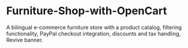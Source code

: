 # Furniture-Shop-with-OpenCart

A bilingual e-commerce furniture store with a product catalog, filtering functionality, PayPal checkout integration, discounts and tax handling, Revive banner.
